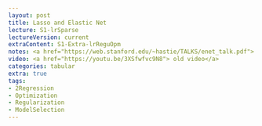 ```yaml
---
layout: post
title: Lasso and Elastic Net
lecture: S1-lrSparse
lectureVersion: current
extraContent: S1-Extra-lrReguOpm
notes: <a href="https://web.stanford.edu/~hastie/TALKS/enet_talk.pdf"> Elastic paper </a>  
video: <a href="https://youtu.be/3XSfwfvc9N8"> old video</a>
categories: tabular
extra: true
tags:
- 2Regression
- Optimization
- Regularization
- ModelSelection
---
```


